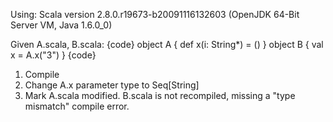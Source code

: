Using: Scala version 2.8.0.r19673-b20091116132603 (OpenJDK 64-Bit Server VM, Java 1.6.0_0)

Given A.scala, B.scala:
{code}
object A {
	def x(i: String*) = ()
}
object B {
	val x = A.x("3")
}
{code}

 1. Compile
 1. Change A.x parameter type to Seq[String]
 1. Mark A.scala modified.  B.scala is not recompiled, missing a "type mismatch" compile error.
 

